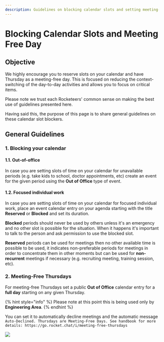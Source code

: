 ```yaml
---
description: Guidelines on blocking calendar slots and setting meeting-free Thursdays.
---
```


# Blocking Calendar Slots and Meeting Free Day

## **Objective**

We highly encourage you to reserve slots on your calendar and have Thursday as a meeting-free day. This is focused on reducing the context-switching of the day-to-day activities and allows you to focus on critical items.

Please note we trust each Rocketeers' common sense on making the best use of guidelines presented here.

Having said this, the purpose of this page is to share general guidelines on these calendar slot blockers.

## **General Guidelines**

### **1. Blocking your calendar**

#### **1.1. Out-of-office**

In case you are setting slots of time on your calendar for unavailable periods (e.g. take kids to school, doctor appointments, etc) create an event for the given period using the **Out of Office** type of event.

#### **1.2. Focused individual work**

In case you are setting slots of time on your calendar for focused individual work, place an event calendar entry on your agenda starting with the title **Reserved** or **Blocked** and set its duration.

**Blocked** periods should never be used by others unless it's an emergency and no other slot is possible for the situation. When it happens it's important to talk to the person and ask permission to use the blocked slot.

**Reserved** periods can be used for meetings then no other available time is possible to be used, it indicates non-preferable periods for meetings in order to concentrate them in other moments but can be used for **non-recurrent** meetings if necessary (e.g. recruiting meeting, training session, etc).

### **2. Meeting-Free Thursdays**

For meeting-free Thursdays set a public **Out of Office** calendar entry for a **full day** starting on any given Thursday.

{% hint style="info" %}
Please note at this point this is being used only by **Engineering Area**.
{% endhint %}

You can set it to automatically decline meetings and the automatic message `Auto-Declined. Thursdays are Meeting-Free Days. See handbook for more details: https://go.rocket.chat/i/meeting-free-thursdays`

![](<../../../.gitbook/assets/Meeting free day (1).png>)
